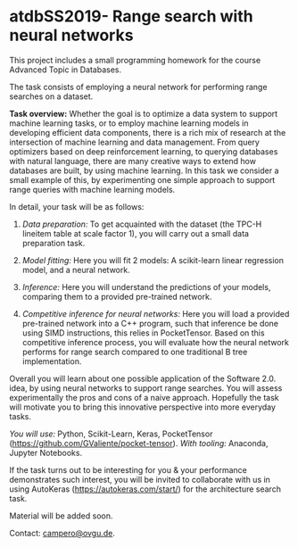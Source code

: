 # atdbSS2019- Range search with neural networks

This project includes a small programming homework for the course Advanced Topic in Databases.

The task consists of employing a neural network for performing range searches on a dataset.

**Task overview:**
Whether the goal is to optimize a data system to support machine learning tasks, or to employ machine learning models in developing efficient data components, there is a rich mix of research  at the intersection of machine learning and data management. From query optimizers based on deep reinforcement learning, to querying databases with natural language, there are many creative ways to extend how databases are built, by using machine learning. In this task we consider a small example of this, by experimenting one simple approach to support range queries with machine learning models.

In detail, your task will be as follows:

1. *Data preparation:* To get acquainted with the dataset (the TPC-H lineitem table at scale factor 1), you will carry out a small data preparation task.

2. *Model fitting:* Here you will fit 2 models: A scikit-learn linear regression model, and a neural network. 

3. *Inference:* Here you will understand the predictions of your models, comparing them to a provided pre-trained network.

4. *Competitive inference for neural networks:* Here you will load a provided pre-trained network into a C++ program, such that inference be done using SIMD instructions, this relies in PocketTensor. Based on this competitive inference process, you will evaluate how the neural network performs for range search compared to one traditional B tree implementation.

Overall you will learn about one possible application of the Software 2.0. idea, by using neural networks to support range searches. You will assess experimentally the pros and cons of a naive approach. Hopefully the task will motivate you to bring this innovative perspective into more everyday tasks.

*You will use:* Python, Scikit-Learn, Keras, PocketTensor (https://github.com/GValiente/pocket-tensor).
*With tooling:* Anaconda, Jupyter Notebooks.

If the task turns out to be interesting for you & your performance demonstrates such interest, you will be invited to collaborate with us in using AutoKeras (https://autokeras.com/start/) for the architecture search task.

Material will be added soon.

Contact: campero@ovgu.de.
